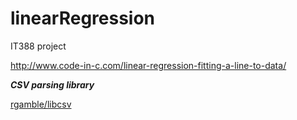 # linearRegression
IT388 project

http://www.code-in-c.com/linear-regression-fitting-a-line-to-data/

***CSV parsing library***

[rgamble/libcsv](https://github.com/dryden-steele/linearRegression.git)
